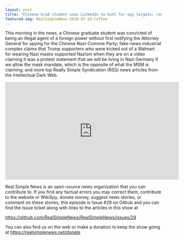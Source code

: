 ```yaml
---
layout: post
title: "Chinese Grad student uses LinkedIn to hunt for spy targets; radical Left escalates terror & violence."
featured-img: RealSimpleNews-2020-07-26-Coffee
---
```


This morning in the news, a Chinese graduate student was convicted of being an illegal agent of a foreign power without first notifying the Attorney General for spying for the Chinese Nazi-Commie Party; fake-news industrial complex claims that Trump supporters who were kicked out of a Walmart for wearing Nazi masks supported Nazism when they are on a video claiming it was a protest statement that we will be living in Nazi Germany if we allow the mask mandate, which is the opposite of what the MSM is claiming; and more top Really Simple Syndication (RSS) news articles from the Intellectual Dark Web.

<iframe width="560" height="315" src="https://www.youtube.com/embed/NrePXKDAd6k" frameborder="0" allow="accelerometer; autoplay; encrypted-media; gyroscope; picture-in-picture" allowfullscreen></iframe>

Real Simple News is an open-source news organization that you can contribute to. If you find any factual errors you may correct them, contribute to the website or WikiSpy, donate money, suggest news stories, or comment on these stories, this episode is Issue #29 on Github and you can find the Issue ticket along with links to the articles in this show at 

<https://github.com/RealSimpleNews/RealSimpleNews/issues/29>

You can also find us on the web or make a donation to keep the show going at <https://realsimplenews.net/donate>

